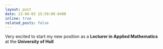 ```yaml
---
layout: post
date: 23-04-03 15:59:00-0400
inline: true
related_posts: false
---
```


Very excited to start my new position as a **Lecturer in Applied Mathematics** at the **University of Hull**
